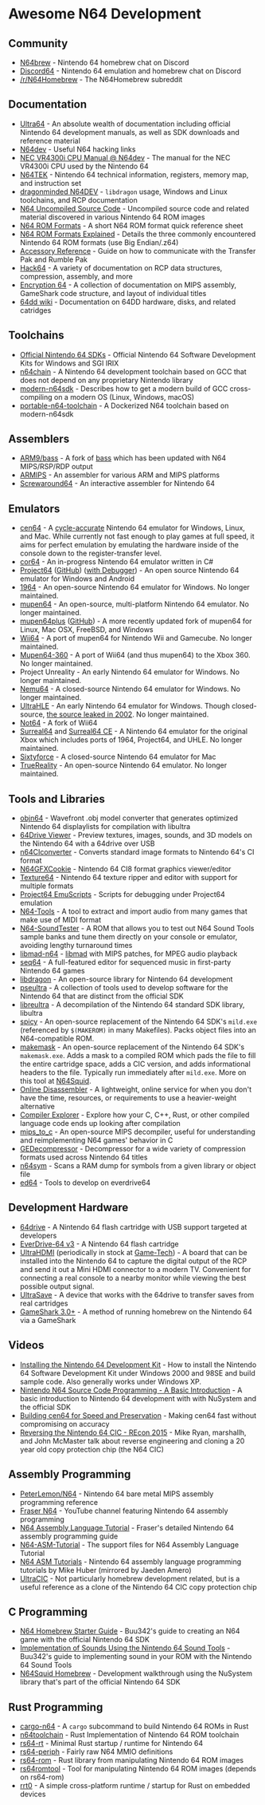 # Awesome N64 Development

## Community

* [N64brew](https://discord.gg/aU6Bkcc) - Nintendo 64 homebrew chat on Discord
* [Discord64](https://discord.gg/FrPyDtr) - Nintendo 64 emulation and homebrew chat on Discord
* [/r/N64Homebrew](https://www.reddit.com/r/N64Homebrew/) - The N64Homebrew subreddit

## Documentation

* [Ultra64](https://ultra64.ca/) - An absolute wealth of documentation including official Nintendo 64 development manuals, as well as SDK downloads and reference material
* [N64dev](http://n64dev.org/) - Useful N64 hacking links
* [NEC VR4300i CPU Manual @ N64dev](http://n64dev.org/p/U10504EJ7V0UMJ1.pdf) - The manual for the NEC VR4300i CPU used by the Nintendo 64
* [N64TEK](http://n64.icequake.net/mirror/www.jimb.de/Projects/N64TEK.htm) - Nintendo 64 technical information, registers, memory map, and instruction set
* [dragonminded N64DEV](https://dragonminded.com/n64dev/) - `libdragon` usage, Windows and Linux toolchains, and RCP documentation
* [N64 Uncompiled Source Code](http://shygoo.net/n64-uncompiled/) - Uncompiled source code and related material discovered in various Nintendo 64 ROM images
* [N64 ROM Formats](http://n64dev.org/romformats.html) - A short N64 ROM format quick reference sheet 
* [N64 ROM Formats Explained](https://www.reddit.com/r/emulation/comments/7hrvzp/the_three_different_n64_rom_formats_explained_for/?st=jn9t30t4&sh=1951de19) - Details the three commonly encountered Nintendo 64 ROM formats (use Big Endian/.z64)
* [Accessory Reference](http://github.com/joeldipops/TransferBoy/blob/master/docs/TransferPakReference.md) - Guide on how to communicate with the Transfer Pak and Rumble Pak
* [Hack64](https://hack64.net/wiki/doku.php?id=nintendo_64) - A variety of documentation on RCP data structures, compression, assembly, and more
* [Encryption 64](http://en64.shoutwiki.com/wiki/Main_Page) - A collection of documentation on MIPS assembly, GameShark code structure, and layout of individual titles
* [64dd wiki](https://github.com/LuigiBlood/64dd/wiki) - Documentation on 64DD hardware, disks, and related catridges

## Toolchains

* [Official Nintendo 64 SDKs](https://ultra64.ca/resources/software/) - Official Nintendo 64 Software Development Kits for Windows and SGI IRIX
* [n64chain](https://github.com/tj90241/n64chain) - A Nintendo 64 development toolchain based on GCC that does not depend on any proprietary Nintendo library
* [modern-n64sdk](https://github.com/trhodeos/modern-n64sdk) - Describes how to get a modern build of GCC cross-compiling on a modern OS (Linux, Windows, macOS)
* [portable-n64-toolchain](https://github.com/Mr-Pnut/portable-n64-toolchain) - A Dockerized N64 toolchain based on modern-n64sdk

## Assemblers

* [ARM9/bass](https://github.com/ARM9/bass) - A fork of [bass](https://byuu.org/tool/bass/) which has been updated with N64 MIPS/RSP/RDP output
* [ARMIPS](https://github.com/Kingcom/armips) - An assembler for various ARM and MIPS platforms
* [Screwaround64](https://github.com/superjack111/screwaround64) - An interactive assembler for Nintendo 64

## Emulators

* [cen64](https://github.com/n64dev/cen64) - A [cycle-accurate](https://retrocomputing.stackexchange.com/questions/1191/what-exactly-is-a-cycle-accurate-emulator) Nintendo 64 emulator for Windows, Linux, and Mac. While currently not fast enough to play games at full speed, it aims for perfect emulation by emulating the hardware inside of the console down to the register-transfer level.
* [cor64](https://github.com/bryanperris/cor64) - An in-progress Nintendo 64 emulator written in C#
* [Project64](https://www.pj64-emu.com) ([GitHub](https://github.com/project64/project64)) ([with Debugger](http://shygoo.net/pj64d/)) - An open source Nintendo 64 emulator for Windows and Android
* [1964](http://1964emu.emulation64.com) - An open-source Nintendo 64 emulator for Windows. No longer maintained.
* [mupen64](http://mupen64.emulation64.com) - An open-source, multi-platform Nintendo 64 emulator. No longer maintained.
* [mupen64plus](https://mupen64plus.org) ([GitHub](https://github.com/mupen64plus)) - A more recently updated fork of mupen64 for Linux, Mac OSX, FreeBSD, and Windows
* [Wii64](https://wiibrew.org/wiki/Wii64) - A port of mupen64 for Nintendo Wii and Gamecube. No longer maintained.
* [Mupen64-360](https://gbatemp.net/download/mupen64-360_v0-993_beta2.34126) - A port of Wii64 (and thus mupen64) to the Xbox 360. No longer maintained.
* Project Unreality - An early Nintendo 64 emulator for Windows. No longer maintained.
* [Nemu64](http://www.emulation64.com/files/info/202/nemu64.html/) - A closed-source Nintendo 64 emulator for Windows. No longer maintained.
* [UltraHLE](https://en.wikipedia.org/wiki/UltraHLE) - An early Nintendo 64 emulator for Windows. Though closed-source, [the source leaked in 2002](https://web.archive.org/web/20020812020546/http://www.emulation64.com/freeflow-page.html). No longer maintained.
* [Not64](https://github.com/extremscorner/not64) - A fork of Wii64
* [Surreal64](http://surreal64.sourceforge.net) and [Surreal64 CE](http://surreal64ce.wikidot.com) - A Nintendo 64 emulator for the original Xbox which includes ports of 1964, Project64, and UHLE. No longer maintained.
* [Sixtyforce](https://sixtyforce.com) - A closed-source Nintendo 64 emulator for Mac
* [TrueReality](https://sourceforge.net/projects/truereality/) - An open-source Nintendo 64 emulator. No longer maintained.

## Tools and Libraries

* [objn64](https://github.com/n64dev/objn64) - Wavefront .obj model converter that generates optimized Nintendo 64 displaylists for compilation with libultra
* [64Drive Viewer](https://www.youtube.com/watch?v=yUX1Vga6amg) - Preview textures, images, sounds, and 3D models on the Nintendo 64 with a 64drive over USB
* [n64CIconverter](https://github.com/darklink623/n64CIconverter) - Converts standard image formats to Nintendo 64's CI format
* [N64GFXCookie](https://github.com/LuigiBlood/N64GFXCookie) - Nintendo 64 CI8 format graphics viewer/editor
* [Texture64](https://github.com/queueRAM/Texture64) - Nintendo 64 texture ripper and editor with support for multiple formats
* [Project64 EmuScripts](https://github.com/LuigiBlood/EmuScripts/tree/master/N64/Project64) - Scripts for debugging under Project64 emulation
* [N64-Tools](https://github.com/jombo23/N64-Tools/tree/master/N64%20Midi%20Tool) - A tool to extract and import audio from many games that make use of MIDI format
* [N64-SoundTester](https://github.com/buu342/N64-SoundTester) - A ROM that allows you to test out N64 Sound Tools sample banks and tune them directly on your console or emulator, avoiding lengthy turnaround times
* [libmad-n64](https://github.com/parasyte/libmad-n64) - [libmad](https://www.underbit.com/products/mad/) with MIPS patches, for MPEG audio playback
* [seq64](https://github.com/sauraen/seq64) - A full-featured editor for sequenced music in first-party Nintendo 64 games
* [libdragon](https://github.com/DragonMinded/libdragon) - An open-source library for Nintendo 64 development
* [pseultra](https://github.com/pseudophpt/pseultra) - A collection of tools used to develop software for the Nintendo 64 that are distinct from the official SDK
* [libreultra](https://github.com/n64decomp/libreultra) - A decompilation of the Nintendo 64 standard SDK library, libultra
* [spicy](https://github.com/trhodeos/spicy) - An open-source replacement of the Nintendo 64 SDK's `mild.exe` (referenced by `$(MAKEROM)` in many Makefiles). Packs object files into an N64-compatible ROM.
* [makemask](https://github.com/trhodeos/makemask) - An open-source replacement of the Nintendo 64 SDK's `makemask.exe`. Adds a mask to a compiled ROM which pads the file to fill the entire cartridge space, adds a CIC version, and adds informational headers to the file. Typically run immediately after `mild.exe`. More on this tool at [N64Squid](https://n64squid.com/homebrew/n64-sdk/software/mipse-ultra-gcc/makemask/).
* [Online Disassembler](https://onlinedisassembler.com/odaweb/) - A lightweight, online service for when you don't have the time, resources, or requirements to use a heavier-weight alternative
* [Compiler Explorer](https://godbolt.org) - Explore how your C, C++, Rust, or other compiled language code ends up looking after compilation
* [mips_to_c](https://github.com/matt-kempster/mips_to_c) - An open-source MIPS decompiler, useful for understanding and reimplementing N64 games' behavior in C
* [GEDecompressor](https://github.com/jombo23/N64-Tools/tree/master/GEDecompressor) - Decompressor for a wide variety of compression formats used across Nintendo 64 titles
* [n64sym](https://github.com/shygoo/n64sym) - Scans a RAM dump for symbols from a given library or object file
* [ed64](https://github.com/anacierdem/ed64) - Tools to develop on everdrive64

## Development Hardware

* [64drive](http://64drive.retroactive.be/) - A Nintendo 64 flash cartridge with USB support targeted at developers
* [EverDrive-64 v3](https://krikzz.com/store/home/28-everdrive-64-v3.html) - A Nintendo 64 flash cartridge
* [UltraHDMI](http://ultrahdmi.retroactive.be/) (periodically in stock at [Game-Tech](https://www.game-tech.us/product/ultrahdmi/)) - A board that can be installed into the Nintendo 64 to capture the digital output of the RCP and send it out a Mini HDMI connector to a modern TV. Convenient for connecting a real console to a nearby monitor while viewing the best possible output signal.
* [UltraSave](http://64drive.retroactive.be/features.php#ultrasave) - A device that works with the 64drive to transfer saves from real cartridges
* [GameShark 3.0+](https://hackaday.com/2019/01/11/nintendo-64-homebrew-via-game-shark/) - A method of running homebrew on the Nintendo 64 via a GameShark

## Videos

* [Installing the Nintendo 64 Development Kit](https://www.youtube.com/watch?v=84wk0mZ8gfM) - How to install the Nintendo 64 Software Development Kit under Windows 2000 and 98SE and build sample code. Also generally works under Windows XP.
* [Nintendo N64 Source Code Programming - A Basic Introduction](https://www.youtube.com/watch?v=d5YO2XMBvvk) - A basic introduction to Nintendo 64 development with with NuSystem and the official SDK
* [Building cen64 for Speed and Preservation](https://www.youtube.com/watch?v=lvr6-6U0ck8) - Making cen64 fast without compromising on accuracy
* [Reversing the Nintendo 64 CIC - REcon 2015](https://www.youtube.com/watch?v=HwEdqAb2l50) - Mike Ryan, marshallh, and John McMaster talk about reverse engineering and cloning a 20 year old copy protection chip (the N64 CIC)

## Assembly Programming

* [PeterLemon/N64](https://github.com/PeterLemon/N64) - Nintendo 64 bare metal MIPS assembly programming reference
* [Fraser N64](https://www.youtube.com/channel/UC3tcfSES8CB45DmTbHhUP1w) - YouTube channel featuring Nintendo 64 assembly programming
* [N64 Assembly Language Tutorial](https://sites.google.com/site/consoleprotocols/home/homebrew/n64-assembly-home) - Fraser's detailed Nintendo 64 assembly programming guide
* [N64-ASM-Tutorial](https://github.com/fraser125/N64-ASM-Tutorial) - The support files for N64 Assembly Language Tutorial
* [N64 ASM Tutorials](https://patater.com/gbaguy/n64asm.htm) - Nintendo 64 assembly language programming tutorials by Mike Huber (mirrored by Jaeden Amero)
* [UltraCIC](https://github.com/mikeryan/UltraCIC) - Not particularly homebrew development related, but is a useful reference as a clone of the Nintendo 64 CIC copy protection chip

## C Programming

* [N64 Homebrew Starter Guide](https://drive.google.com/drive/folders/1rOE2zYV2RPPx-2NHRGiGZ-RFx6w_6dAI) - Buu342's guide to creating an N64 game with the official Nintendo 64 SDK
* [Implementation of Sounds Using the Nintendo 64 Sound Tools](https://docs.google.com/document/d/1d1qKxMh3q_89w9N76xL9bXRqkXe1ylcDnAtg3cgu5s8) - Buu342's guide to implementing sound in your ROM with the Nintendo 64 Sound Tools
* [N64Squid Homebrew](https://n64squid.com/homebrew/n64-sdk) - Development walkthrough using the NuSystem library that's part of the official Nintendo 64 SDK

## Rust Programming

* [cargo-n64](https://github.com/rust-console/cargo-n64) - A `cargo` subcommand to build Nintendo 64 ROMs in Rust
* [n64toolchain](https://github.com/monocasa/n64toolchain) - Rust Implementation of Nintendo 64 ROM toolchain
* [rs64-rt](https://github.com/monocasa/rs64-rt) - Minimal Rust startup / runtime for Nintendo 64
* [rs64-periph](https://github.com/monocasa/rs64-periph) - Fairly raw N64 MMIO definitions
* [rs64-rom](https://github.com/monocasa/rs64-rom) - Rust library from manipulating Nintendo 64 ROM images
* [rs64romtool](https://github.com/monocasa/rs64romtool) - Tool for manipulating Nintendo 64 ROM images (depends on rs64-rom)
* [rrt0](https://github.com/rust-console/rrt0) - A simple cross-platform runtime / startup for Rust on embedded devices
